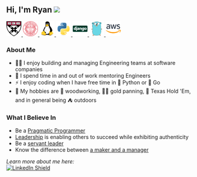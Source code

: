 ## Hi, I'm Ryan <img src="https://raw.githubusercontent.com/iampavangandhi/iampavangandhi/master/gifs/Hi.gif" width="30px"></h2>

<p align="left">
  <a href="https://www.hbs.edu" target="_blank">
    <img
      src="https://raw.githubusercontent.com/rynmlng/rynmlng/master/icons/hbs-shield.svg"
      alt="hbs"
      width="40"
      height="40"
    />
  </a>
  <a href="https://www.northeastern.edu" target="_blank">
    <img
      src="https://raw.githubusercontent.com/rynmlng/rynmlng/master/icons/nu-seal.svg"
      alt="nu"
      width="40"
      height="40"
    />
  </a>
  <a href="https://archlinux.org/" target="_blank">
    <img
      src="https://raw.githubusercontent.com/devicons/devicon/master/icons/linux/linux-original.svg"
      alt="linux"
      width="40"
      height="40"
    />
  </a>
  <a href="https://www.python.org" target="_blank">
    <img
      src="https://raw.githubusercontent.com/devicons/devicon/master/icons/python/python-original.svg"
      alt="python"
      width="40"
      height="40"
    />
  </a>
  <a href="https://www.djangoproject.com" target="_blank">
    <img
      src="https://raw.githubusercontent.com/devicons/devicon/master/icons/django/django-original.svg"
      alt="django"
      height="40"
    />
  </a>
  <a href="https://golang.org/" target="_blank">
    <img
      src="https://raw.githubusercontent.com/devicons/devicon/master/icons/go/go-original.svg"
      alt="go"
      height="40"
    />
  </a>
  <a href="https://aws.amazon.com/" target="_blank">
    <img
      src="https://raw.githubusercontent.com/devicons/devicon/master/icons/amazonwebservices/amazonwebservices-original.svg"
      alt="aws"
      width="40"
      height="40"
    />
  </a>
</p>

### About Me
- 👨‍⚖️ I enjoy building and managing Engineering teams at software companies
- 🌱 I spend time in and out of work mentoring Engineers
- ⚡ I enjoy coding when I have free time in 🐍 Python or 🦔 Go
- 🏸 My hobbies are 🌲 woodworking, 🤽‍♂️ gold panning, 🎴 Texas Hold 'Em, and in general being ⛺ outdoors

### What I Believe In
- Be a [Pragmatic Programmer](https://pragprog.com/titles/tpp20/the-pragmatic-programmer-20th-anniversary-edition/)
- [Leadership](https://online.hbs.edu/blog/post/characteristics-of-an-effective-leader) is enabling others to succeed while exhibiting authenticity
- Be a [servant leader](https://en.wikipedia.org/wiki/Servant_leadership)
- Know the difference between [a maker and a manager](http://www.paulgraham.com/makersschedule.html)


_Learn more about me here:_ <br/>
[![LinkedIn Shield](https://img.shields.io/static/v1?label=&message=Ryan+Miling&color=blue&style=flat-square&logo=LinkedIn)](https://www.linkedin.com/in/ryanmiling/)


